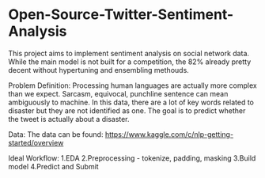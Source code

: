 # Open-Source-Twitter-Sentiment-Analysis
This project aims to implement sentiment analysis on social network data. While the main model is not built for a competition, the 82% already pretty decent without
hypertuning and ensembling methouds.

Problem Definition:
Processing human languages are actually more complex than we expect. Sarcasm, equivocal, punchline sentence can mean ambiguously to machine. In this data, there are
a lot of key words related to disaster but they are not identified as one. The goal is to predict whether the tweet is actually about a disaster.

Data:
The data can be found: https://www.kaggle.com/c/nlp-getting-started/overview

Ideal Workflow:
1.EDA
2.Preprocessing - tokenize, padding, masking
3.Build model
4.Predict and Submit
